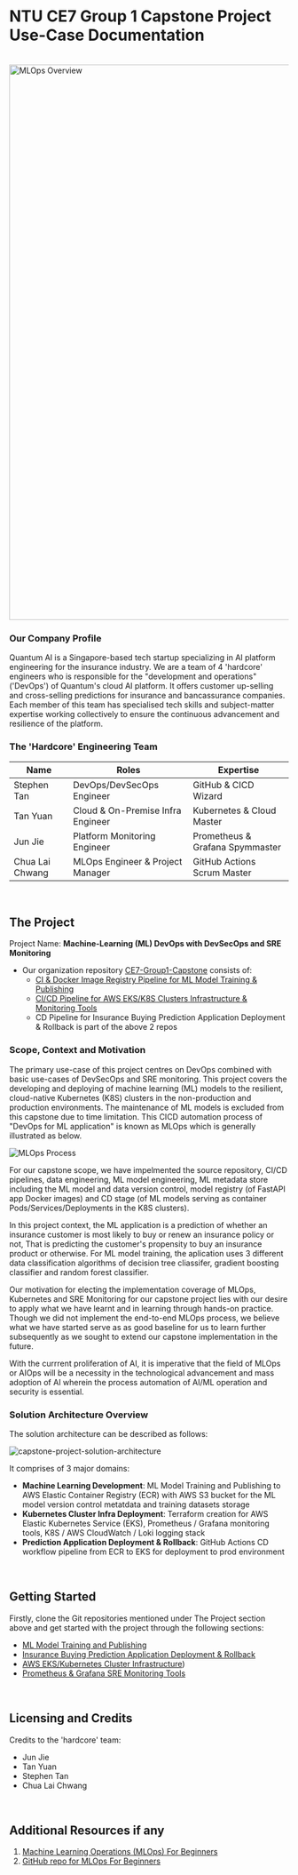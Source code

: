 # NTU CE7 Group 1 Capstone Project Use-Case Documentation
<br>

<img src="https://github.com/user-attachments/assets/b7e4e120-6c5d-41c1-aac1-2c69889b8f95" alt="MLOps Overview" width="1000" />
<br>

### Our Company Profile
Quantum AI is a Singapore-based tech startup specializing in AI platform engineering for the insurance industry. We are a team of 4 'hardcore' engineers who is responsible for the "development and operations" ('DevOps') of Quantum's cloud AI platform. It offers customer up-selling and cross-selling predictions for insurance and bancassurance companies. Each member of this team has specialised tech skills and subject-matter expertise working collectively to ensure the continuous advancement and resilience of the platform.
### The 'Hardcore' Engineering Team
| **Name**                  | **Roles**                           |  **Expertise**                               |
|---------------------------|-------------------------------------|----------------------------------------------|
| Stephen Tan               | DevOps/DevSecOps Engineer           | GitHub & CICD Wizard                         |
| Tan Yuan                  | Cloud & On-Premise Infra Engineer   | Kubernetes & Cloud Master                    |
| Jun Jie                   | Platform Monitoring Engineer        | Prometheus & Grafana Spymmaster              | 
| Chua Lai Chwang           | MLOps Engineer & Project Manager    | GitHub Actions Scrum Master                  |

<br>

## The Project
Project Name: **Machine-Learning (ML) DevOps with DevSecOps and SRE Monitoring**<br>
- Our organization repository [CE7-Group1-Capstone](https://github.com/CE7-Group1-Capstone) consists of: 
  - [CI & Docker Image Registry Pipeline for ML Model Training & Publishing](https://github.com/CE7-Group1-Capstone/mlops-project)
  - [CI/CD Pipeline for AWS EKS/K8S Clusters Infrastructure & Monitoring Tools](https://github.com/CE7-Group1-Capstone/Capstone-Infrastructure)
  - CD Pipeline for Insurance Buying Prediction Application Deployment & Rollback is part of the above 2 repos

### Scope, Context and Motivation 
The primary use-case of this project centres on DevOps combined with basic use-cases of DevSecOps and SRE monitoring. This project covers the developing and deploying of machine learning (ML) models to the resilient, cloud-native Kubernetes (K8S) clusters in the non-production and production environments. The maintenance of ML models is excluded from this capstone due to time limitation. This CICD automation process of "DevOps for ML application" is known as MLOps which is generally illustrated as below. 

![MLOps Process](https://github.com/user-attachments/assets/a8f49323-ff20-44a9-b9ca-c5feccc7d8dc)

For our capstone scope, we have impelmented the source repository, CI/CD pipelines, data engineering, ML model engineering, ML metadata store including the ML model and data version control, model registry (of FastAPI app Docker images) and CD stage (of ML models serving as container Pods/Services/Deployments in the K8S clusters).

In this project context, the ML application is a prediction of whether an insurance customer is most likely to buy or renew an insurance policy or not, That is predicting the customer's propensity to buy an insurance product or otherwise. For ML model training, the aplication uses 3 different data classification algorithms of decision tree cliassifer, gradient boosting classifier and random forest classifier. 

Our motivation for electing the implementation coverage of MLOps, Kubernetes and SRE Monitoring for our capstone project lies with our desire to apply what we have learnt and in learning through hands-on practice. Though we did not implement the end-to-end MLOps process, we believe what we have started serve as as good baseline for us to learn further subsequently as we sought to extend our capstone implementation in the future. 

With the currrent proliferation of AI, it is imperative that the field of MLOps or AIOps will be a necessity in the technological advancement and mass adoption of AI wherein the process automation of AI/ML operation and security is essential.

### Solution Architecture Overview
The solution architecture can be described as follows:

![capstone-project-solution-architecture](https://github.com/user-attachments/assets/e3912b6b-ca5f-4c00-8ad5-942d20a491e5)

It comprises of 3 major domains:
  -  **Machine Learning Development**: ML Model Training and Publishing to AWS Elastic Container Registry (ECR) with AWS S3 bucket for the ML model version control metatdata and training datasets storage
  -  **Kubernetes Cluster Infra Deployment**: Terraform creation for AWS Elastic Kubernetes Service (EKS), Prometheus / Grafana monitoring tools, K8S / AWS CloudWatch / Loki logging stack
  -  **Prediction Application Deployment & Rollback**: GitHub Actions CD workflow pipeline from ECR to EKS for deployment to prod environment

<br>

## Getting Started
Firstly, clone the Git repositories mentioned under The Project section above and get started with the project through the following sections:
- [ML Model Training and Publishing](docs/getting_started_clc-A.md)
- [Insurance Buying Prediction Application Deployment & Rollback](docs/getting_started_st.md)
- [AWS EKS/Kubernetes Cluster Infrastructure](https://github.com/CE7-Group1-Capstone/ce7-grp-1-infra/blob/main/README.md))
- [Prometheus & Grafana SRE Monitoring Tools](docs/getting_started_jj.md)


<br>

## Licensing and Credits
Credits to the 'hardcore' team:
- Jun Jie
- Tan Yuan
- Stephen Tan
- Chua Lai Chwang

<br>

## Additional Resources if any
1. [Machine Learning Operations (MLOps) For Beginners](https://medium.com/@prasadmahamulkar/machine-learning-operations-mlops-for-beginners-a5686bfe02b2)
2. [GitHub repo for MLOps For Beginners](https://github.com/prsdm/mlops-project)
